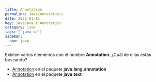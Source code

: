 ```yaml
---
title: Annotation
permalink: Java/Annotation/
date: 2021-01-11
key: JavaJava.A.Annotation
category: java
tags: ['java se']
sidebar: 
  nav: java
---
```


Existen varios elementos con el nombre **Annotation**. ¿Cuál de ellas estás buscando?
<ul>
<li><a href="/Java/Annotation-java-lang-annotation/">Annotation</a> en el paquete <strong>java.lang.annotation</strong></li>
<li><a href="/Java/Annotation-java-text/">Annotation</a> en el paquete <strong>java.text</strong></li>
<ul>
